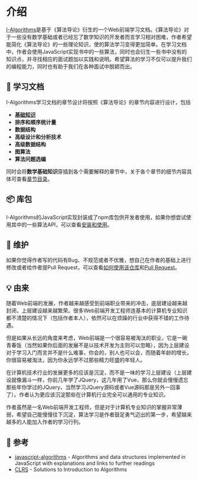 # 介绍

[I-Algorithms](https://github.com/ziyi2/algorithms)是基于《算法导论》衍生的一个Web前端学习文档。《算法导论》对于一些没有数学基础或者已经忘了数学知识的开发者而言学习相对困难，作者希望能简化《算法导论》的一些理论知识，使的算法学习变得更加简单。在学习文档中，作者会使用JavaScript实现书中的一些算法，同时也会衍生一些书中没有的知识点，并寻找相应的面试题加以实践和说明。希望算法的学习不仅可以提升我们的编程能力，同时也有助于我们在各种面试中脱颖而出。


## :memo: 学习文档

I-Algorithms学习文档的章节设计将按照《算法导论》的章节内容进行设计，包括


- **[基础知识](/basic/insertion)**
- **排序和顺序统计量**
- **数据结构**
- **高级设计和分析技术**
- **高级数据结构**
- **图算法**
- **算法问题选编**

同时会将**数学基础知识**穿插到各个需要解释的章节中，关于各个章节的细节内容具体可查看[章节目录](/guide/chapter)。

## :package: 库包

I-Algorithms的JavaScript实现封装成了npm库包供开发者使用，如果你想尝试使用其中的一些算法API，可以查看[安装和使用](/guide/install)。


## :busts_in_silhouette: 维护

如果你觉得作者写的代码有Bug、不规范或者不优雅，想自己在作者的基础上进行修改或者给作者提Pull Request，可以查看[如何使用该仓库](/guide/repo)和[Pull Request](/guide/pull)。


## :bulb: 由来

随着Web前端的发展，作者越来越感受到前端职业带来的冲击，底层建设越来越封闭，上层建设越来越繁荣。很多Web前端开发工程师连基本的计算机专业知识都不清楚的情况下（包括作者本人），依然可以在烦躁的行业中获得不错的工作待遇。

但是如果从长远的角度来考虑，Web前端是一个很容易被淘汰的职业，它是一碗青春饭（当然如果你后面的发展不是以技术开发为主则可以忽略），因为上层建设对于学习入门而言并不是什么难事，你会的，别人也可以会，而随着年龄的增长，你很容易被淘汰，因为你永远学不过那些精力旺盛的年轻人。

在计算机技术行业的发展更多的应该是沉淀，而不是一味的学习上层建设（上层建设就像漏斗一样，你前几年学了JQuery，这几年用了Vue，那么你就会慢慢遗忘那些年你学过的JQuery，当然学习JQuery源码或者Vue源码那是另外一回事了）。作者认为更应该沉淀那些在计算机行业完全可以通用的专业知识。

作者虽然是一名Web前端开发工程师，但是对于计算机专业知识的掌握非常薄弱，希望自己能慢慢往下沉淀，算法学习是作者鼓足勇气迈出的第一步，希望越来越多的人能加入作者的学习行列。 


## :book: 参考

- [javascript-algorithms](https://github.com/trekhleb/javascript-algorithms) - Algorithms and data structures implemented in JavaScript with explanations and links to further readings
- [CLRS](https://github.com/gzc/CLRS) - Solutions to Introduction to Algorithms